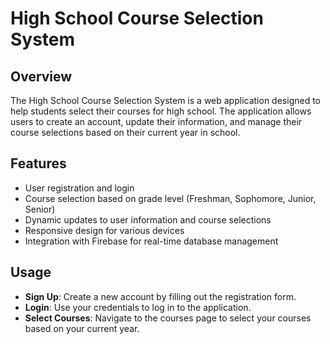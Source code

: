 # High School Course Selection System

## Overview
The High School Course Selection System is a web application designed to help students select their courses for high school. The application allows users to create an account, update their information, and manage their course selections based on their current year in school.

## Features
- User registration and login
- Course selection based on grade level (Freshman, Sophomore, Junior, Senior)
- Dynamic updates to user information and course selections
- Responsive design for various devices
- Integration with Firebase for real-time database management

## Usage
- **Sign Up**: Create a new account by filling out the registration form.
- **Login**: Use your credentials to log in to the application.
- **Select Courses**: Navigate to the courses page to select your courses based on your current year.

